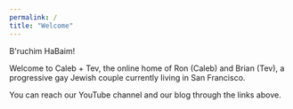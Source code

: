 ```yaml
---
permalink: / 
title: "Welcome"
---
```


B'ruchim HaBaim!

Welcome to Caleb + Tev, the online home of Ron (Caleb) and Brian (Tev), a progressive gay Jewish couple currently living in San Francisco.

You can reach our YouTube channel and our blog through the links above.